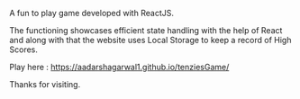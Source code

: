 A fun to play game developed with ReactJS.

The functioning showcases efficient state handling with the help of React and along with that the website uses Local Storage to keep a record of High Scores.

Play here : https://aadarshagarwal1.github.io/tenziesGame/

Thanks for visiting.
